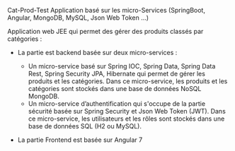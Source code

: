 Cat-Prod-Test
Application basé sur les micro-Services (SpringBoot, Angular, MongoDB, MySQL, Json Web Token ...)

Application web JEE qui permet des gérer des produits classés par catégories :

- La partie est backend basée sur deux micro-services : 
     - Un micro-service basé sur Spring IOC, Spring Data, Spring Data Rest, Spring Security JPA, Hibernate qui permet de gérer les produits et les catégories. Dans ce micro-service, les produits et les catégories sont stockés dans une base de données NoSQL MongoDB.
     - Un micro-service d’authentification qui s'occupe de la partie sécurité basée sur Spring Security et Json Web Token (JWT). Dans ce micro-service, les utilisateurs et les rôles sont stockés dans une base de données SQL (H2 ou MySQL). 

- La partie Frontend est basée sur Angular 7

